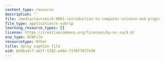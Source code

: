 ```yaml
---
content_type: resource
description: ''
file: /media/courses/6-0001-introduction-to-computer-science-and-programming-in-python-fall-2016/6d9ba3c7abff5102a40a71f0f7077e58_mrvBnZIEsZY.vtt
file_type: application/x-subrip
learning_resource_types: []
license: https://creativecommons.org/licenses/by-nc-sa/4.0/
ocw_type: OCWFile
resourcetype: Other
title: 3play caption file
uid: 6d9ba3c7-abff-5102-a40a-71f0f7077e58
---
```

